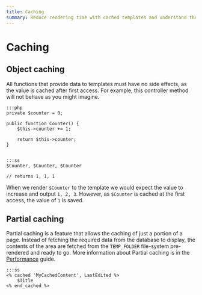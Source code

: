 ```yaml
---
title: Caching
summary: Reduce rendering time with cached templates and understand the limitations of the ViewableData object caching.
---
```

# Caching 

## Object caching

All functions that provide data to templates must have no side effects, as the value is cached after first access. For 
example, this controller method will not behave as you might imagine.

	:::php
	private $counter = 0;

	public function Counter() {
	    $this->counter += 1;

	    return $this->counter;
	}


	:::ss
	$Counter, $Counter, $Counter

	// returns 1, 1, 1

When we render `$Counter` to the template we would expect the value to increase and output `1, 2, 3`. However, as 
`$Counter` is cached at the first access, the value of `1` is saved.


## Partial caching

Partial caching is a feature that allows the caching of just a portion of a page. Instead of fetching the required data
from the database to display, the contents of the area are fetched from the `TEMP_FOLDER` file-system pre-rendered and
ready to go. More information about Partial caching is in the [Performance](../performance) guide.

	:::ss
	<% cached 'MyCachedContent', LastEdited %>
		$Title
	<% end_cached %>
